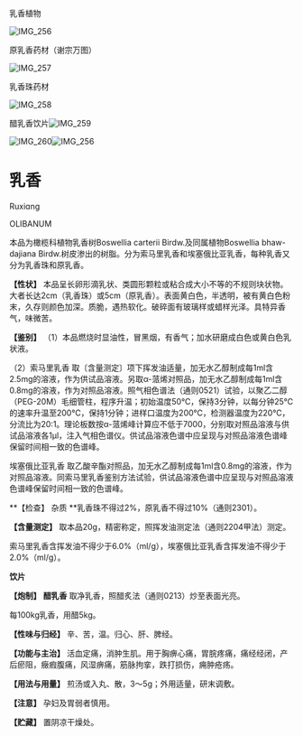 乳香植物

![IMG_256](/medicine-image/ru-xiang/1.png)

原乳香药材（谢宗万图）

![IMG_257](/medicine-image/ru-xiang/2.png)

乳香珠药材

![IMG_258](/medicine-image/ru-xiang/3.png)

醋乳香饮片![IMG_259](/medicine-image/ru-xiang/4.png)

![IMG_260](/medicine-image/ru-xiang/5.png)![IMG_256](/medicine-image/ru-xiang/6.png)

# ****乳香****

Ruxiɑng

OLIBANUM

本品为橄榄科植物乳香树Boswellia carterii Birdw.及同属植物Boswellia bhaw-dajiana Birdw.树皮渗出的树脂。分为索马里乳香和埃塞俄比亚乳香，每种乳香又分为乳香珠和原乳香。

**【性状】** 本品呈长卵形滴乳状、类圆形颗粒或粘合成大小不等的不规则块状物。大者长达2cm（乳香珠）或5cm（原乳香）。表面黄白色，半透明，被有黄白色粉末，久存则颜色加深。质脆，遇热软化。破碎面有玻璃样或蜡样光泽。具特异香气，味微苦。

**【鉴别】** （1）本品燃烧时显油性，冒黑烟，有香气；加水研磨成白色或黄白色乳状液。

（2）索马里乳香 取〔含量测定〕项下挥发油适量，加无水乙醇制成每1ml含2.5mg的溶液，作为供试品溶液。另取α-蒎烯对照品，加无水乙醇制成每1ml含0.8mg的溶液，作为对照品溶液。照气相色谱法（通则0521）试验，以聚乙二醇（PEG-20M）毛细管柱，程序升温；初始温度50℃，保持3分钟，以每分钟25℃的速率升温至200℃，保持1分钟；进样口温度为200℃，检测器温度为220℃，分流比为20:1。理论板数按α-蒎烯峰计算应不低于7000，分别取对照品溶液与供试品溶液各1μl，注入气相色谱仪。供试品溶液色谱中应呈现与对照品溶液色谱峰保留时间相一致的色谱峰。

埃塞俄比亚乳香 取乙酸辛酯对照品，加无水乙醇制成每1ml含0.8mg的溶液，作为对照品溶液。同索马里乳香鉴别方法试验，供试品溶液色谱中应呈现与对照品溶液色谱峰保留时间相一致的色谱峰。

**【检查】 杂质 **乳香珠不得过2\%，原乳香不得过10\%（通则2301）。

**【含量测定】** 取本品20g，精密称定，照挥发油测定法（通则2204甲法）测定。

索马里乳香含挥发油不得少于6.0\%（ml/g），埃塞俄比亚乳香含挥发油不得少于2.0\%（ml/g）。

**饮片**

**【炮制】** **醋乳香** 取净乳香，照醋炙法（通则0213）炒至表面光亮。

每100kg乳香，用醋5kg。

**【性味与归经】** 辛、苦，温。归心、肝、脾经。

**【功能与主治】** 活血定痛，消肿生肌。用于胸痹心痛，胃脘疼痛，痛经经闭，产后瘀阻，癥瘕腹痛，风湿痹痛，筋脉拘挛，跌打损伤，痈肿疮疡。

**【用法与用量】** 煎汤或入丸、散，3～5g；外用适量，研末调敷。

**【注意】** 孕妇及胃弱者慎用。

**【贮藏】** 置阴凉干燥处。